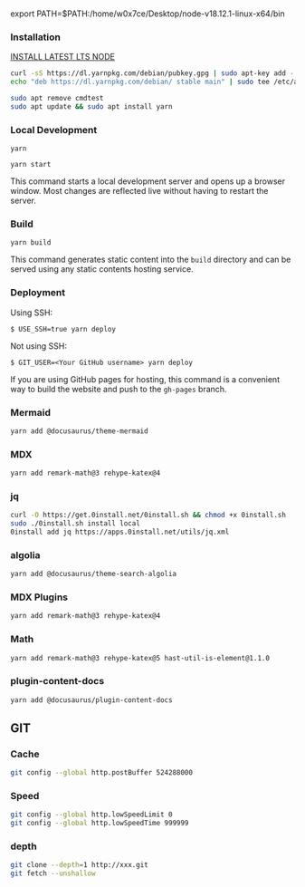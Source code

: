 
###

export PATH=$PATH:/home/w0x7ce/Desktop/node-v18.12.1-linux-x64/bin

### Installation

[INSTALL LATEST LTS NODE](https://github.com/nodejs/release#release-schedule)

```bash
curl -sS https://dl.yarnpkg.com/debian/pubkey.gpg | sudo apt-key add -
echo "deb https://dl.yarnpkg.com/debian/ stable main" | sudo tee /etc/apt/sources.list.d/yarn.list
```

```bash
sudo apt remove cmdtest
sudo apt update && sudo apt install yarn
```

### Local Development

```
yarn
```

```
yarn start
```

This command starts a local development server and opens up a browser window. Most changes are reflected live without having to restart the server.

### Build

```
yarn build
```

This command generates static content into the `build` directory and can be served using any static contents hosting service.

### Deployment

Using SSH:

```
$ USE_SSH=true yarn deploy
```

Not using SSH:

```
$ GIT_USER=<Your GitHub username> yarn deploy
```

If you are using GitHub pages for hosting, this command is a convenient way to build the website and push to the `gh-pages` branch.

### Mermaid

```bash
yarn add @docusaurus/theme-mermaid
```

### MDX

```bash
yarn add remark-math@3 rehype-katex@4
```

### jq

```bash
curl -O https://get.0install.net/0install.sh && chmod +x 0install.sh
sudo ./0install.sh install local
0install add jq https://apps.0install.net/utils/jq.xml
```

### algolia

```bash
yarn add @docusaurus/theme-search-algolia
```

### MDX Plugins

```bash
yarn add remark-math@3 rehype-katex@4
```

### Math

```bash
yarn add remark-math@3 rehype-katex@5 hast-util-is-element@1.1.0
```

### plugin-content-docs

```bash
yarn add @docusaurus/plugin-content-docs
```

## GIT 

### Cache

```bash
git config --global http.postBuffer 524288000
```

### Speed

```bash
git config --global http.lowSpeedLimit 0
git config --global http.lowSpeedTime 999999
```

### depth

```bash
git clone --depth=1 http://xxx.git
git fetch --unshallow
```